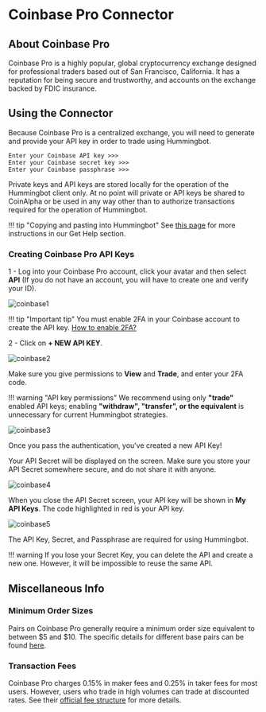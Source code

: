 # Coinbase Pro Connector

## About Coinbase Pro

Coinbase Pro is a highly popular, global cryptocurrency exchange designed for professional traders based out of San Francisco, California. It has a reputation for being secure and trustworthy, and accounts on the exchange backed by FDIC insurance.

## Using the Connector

Because Coinbase Pro is a centralized exchange, you will need to generate and provide your API key in order to trade using Hummingbot.

```
Enter your Coinbase API key >>>
Enter your Coinbase secret key >>>
Enter your Coinbase passphrase >>>
```

Private keys and API keys are stored locally for the operation of the Hummingbot client only. At no point will private or API keys be shared to CoinAlpha or be used in any way other than to authorize transactions required for the operation of Hummingbot.

!!! tip "Copying and pasting into Hummingbot"
    See [this page](https://docs.hummingbot.io/support/how-to/#how-do-i-copy-and-paste-in-docker-toolbox-windows) for more instructions in our Get Help section.

### Creating Coinbase Pro API Keys

1 - Log into your Coinbase Pro account, click your avatar and then select **API** (If you do not have an account, you will have to create one and verify your ID).

![coinbase1](/assets/img/coinbase1.png)

!!! tip "Important tip"
    You must enable 2FA in your Coinbase account to create the API key. [How to enable 2FA?](https://support.coinbase.com/customer/en/portal/articles/1658338-how-do-i-set-up-2-factor-authentication-)

2 - Click on **+ NEW API KEY**.

![coinbase2](/assets/img/coinbase2.png)

Make sure you give permissions to **View** and **Trade**, and enter your 2FA code.

!!! warning "API key permissions"
    We recommend using only **"trade"** enabled API keys; enabling **"withdraw", "transfer", or the equivalent** is unnecessary for current Hummingbot strategies.

![coinbase3](/assets/img/coinbase3.png)

Once you pass the authentication, you’ve created a new API Key!

Your API Secret will be displayed on the screen. Make sure you store your API Secret somewhere secure, and do not share it with anyone.

![coinbase4](/assets/img/coinbase4.png)

When you close the API Secret screen, your API key will be shown in **My API Keys**. The code highlighted in red is your API key.

![coinbase5](/assets/img/coinbase5.png)

The API Key, Secret, and Passphrase are required for using Hummingbot.

!!! warning
    If you lose your Secret Key, you can delete the API and create a new one. However, it will be impossible to reuse the same API.

## Miscellaneous Info

### Minimum Order Sizes

Pairs on Coinbase Pro generally require a minimum order size equivalent to between $5 and $10. The specific details for different base pairs can be found [here](https://www.coinbase.com/legal/trading_rules).

### Transaction Fees

Coinbase Pro charges 0.15% in maker fees and 0.25% in taker fees for most users. However, users who trade in high volumes can trade at discounted rates. See their [official fee structure](https://pro.coinbase.com/fees) for more details.
